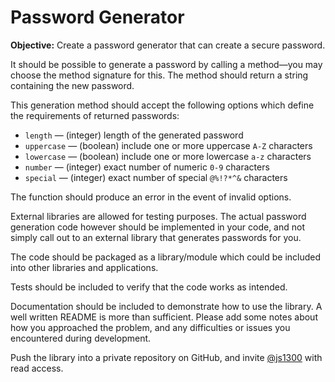 # Password Generator

**Objective:** Create a password generator that can create a secure password.

It should be possible to generate a password by calling a method—you may choose
the method signature for this. The method should return a string containing the
new password.

This generation method should accept the following options which define the
requirements of returned passwords:

- `length` — (integer) length of the generated password
- `uppercase` — (boolean) include one or more uppercase `A-Z` characters
- `lowercase` — (boolean) include one or more lowercase `a-z` characters
- `number` — (integer) exact number of numeric `0-9` characters
- `special` — (integer) exact number of special `@%!?*^&` characters

The function should produce an error in the event of invalid options.

External libraries are allowed for testing purposes. The actual password
generation code however should be implemented in your code, and not simply call
out to an external library that generates passwords for you.

The code should be packaged as a library/module which could be included into
other libraries and applications.

Tests should be included to verify that the code works as intended.

Documentation should be included to demonstrate how to use the library. A well
written README is more than sufficient. Please add some notes about how you
approached the problem, and any difficulties or issues you encountered during
development.

Push the library into a private repository on GitHub, and invite 
[@js1300](https://github.com/js1300) with read access.
